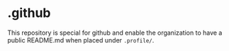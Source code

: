 # .github

This repository is special for github and enable the organization to have a public README.md when placed under `.profile/`.
